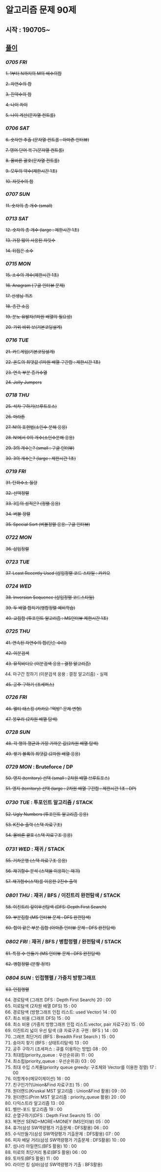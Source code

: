﻿# 알고리즘 문제 90제
## 시작 : 190705~
## [풀이](https://github.com/iluvdadong/practiceAlgorithms/tree/master/PS_Practice90/PS_Practice90)

### *0705 FRI*

~~1. 1부터 N까지의 M의 배수의합~~

~~2. 자연수의 합~~

~~3. 진약수의 합~~

~~4. 나이 차이~~

~~5. 나이 계산(문자열 컨트롤)~~


### *0706 SAT*

~~6. 숫자만 추출 (문자열 컨트롤 : 아마존 인터뷰)~~

~~7. 영어 단어 복구(문자열 컨트롤)~~

~~8. 올바른 괄호(문자열 컨트롤)~~

~~9. 모두의 약수(제한시간 1초)~~

~~10. 자릿수의 합~~


### *0707 SUN*

~~11. 숫자의 총 개수 (small)~~


### *0713 SAT*

~~12. 숫자의 총 개수 (large : 제한시간 1초)~~

~~13. 가장 많이 사용된 자릿수~~

~~14. 뒤집은 소수~~


### *0715 MON*


~~15. 소수의 개수(제한시간 1초)~~

~~16. Anagram (구글 인터뷰 문제)~~

~~17. 선생님 퀴즈~~

~~18. 층간 소음~~

~~19. 분노 유발자(1차원 배열의 필요성)~~

~~20. 가위 바위 보(기본코딩설계)~~


### *0716 TUE*


~~21. 카드게임(기본코딩설계)~~

~~22. 온도의 최댓값 (1차원 배열 구간합 : 제한시간 1초)~~

~~23. 연속 부분 증가수열~~

~~24. Jolly Jumpers~~


### *0718 THU*


~~25. 석차 구하기(브루트포스)~~

~~26. 마라톤~~

~~27. N!의 표현법(소인수 분해 응용)~~

~~28. N!에서 0의 개수(소인수분해 응용)~~

~~29. 3의 개수는? (small : 구글 인터뷰)~~

~~30. 3의 개수는? (large : 제한시간 1초)~~


### *0719 FRI*


~~31. 탄화수소 질량~~

~~32. 선택정렬~~

~~33. 3등의 성적은? (정렬 응용)~~

~~34. 버블 정렬~~

~~35. Special Sort (버블정렬 응용: 구글 인터뷰)~~



### *0722 MON*

~~36. 삽입정렬~~



### *0723 TUE*

~~37. Least Recently Used (삽입정렬 코드 스타일 : 카카오~~



### *0724 WED*

~~38. Inversion Sequence (삽입정렬 코드스타일)~~

~~39. 두 배열 합치기(병합정렬 예비학습)~~

~~40. 교집합 (투포인트 알고리즘 : MS인터뷰 제한시간 1초)~~

### *0725 THU*

~~41. 연속된 자연수의 합(단순 수리)~~

~~42. 이분검색~~

~~43. 뮤직비디오 (이분검색 응용 : 결정 알고리즘)~~

44. 마구간 정하기 (이분검색 응용 : 결정 알고리즘) - 실패

~~45. 공주 구하기 (조세퍼스)~~


### *0726 FRI*

~~46. 멀티 태스킹 (카카오 "먹방" 문제 변형)~~

~~47. 봉우리 (2차원 배열 탐색)~~


### *0728 SUN*

~~48. 각 행의 평균과 가장 가까운 값(2차원 배열 탐색)~~

~~49. 쌓기 블록의 최댓값 (2차원 배열 응용)~~


### *0729 MON* : __Bruteforce / DP__

~~50. 영지 (territory) 선택 (small : 2차원 배열 브루트포스)~~

~~51. 영지 (territory) 선택 (large : 2차원 배열 구간합 : 제한시간 1초 : DP)~~

### *0730 TUE* : __투포인트 알고리즘 / STACK__

~~52. Ugly Numbers (투포인트 알고리즘 응용)~~

~~53. K진수 출력 (스택 자료구조)~~

~~54. 올바른 괄호 (스택 자료구조 응용)~~

### *0731 WED* : __재귀 / STACK__


~~55. 기차운행 (스택 자료구조 응용)~~

~~56. 재귀함수 분석 (스택을 이용하는 재귀)~~

~~57. 재귀함수(스택)를 이용한 2진수 출력~~



### *0801 THU* : __재귀 / BFS / 이진트리 완전탐색 / STACK__

~~58. 이진트리 깊이우선탐색 (DFS: Depth First Search)~~

~~59. 부분집합 (MS 인터뷰 문제 : DFS 완전탐색)~~

~~60. 합이 같은 부분 집합 (아마존 인터뷰 문제 : DFS 완전탐색)~~


### *0802 FRI* : __재귀 / BFS / 병합정렬 / 완전탐색 / STACK__

~~61. 특정 수 만들기 (MS 인터뷰 문제 : DFS 완전탐색)~~

~~62. 병합정렬 (분할 정복)~~


### *0804 SUN* : __인접행렬 / 가중치 방향그래프__


~~63. 인접행렬~~


64. 경로탐색 (그래프 DFS : Depth First Search)
20 : 00
65. 미로탐색 (2차원 배열 DFS)
15 : 00
66. 경로탐색 (방향그래프 인접 리스트: used Vector)
14 : 00
67. 최소 비용 (그래프 DFS)
15 : 00
68. 최소 비용 (가중치 방향그래프 인접 리스트:vector, pair 자료구조)
15 : 00
69. 이진트리 넓이 우선 탐색 (큐 자료구조 구현 : BFS )
14 : 00
70. 그래프 최단거리 (BFS : Breadth First Search )
15 : 00
71. 송아지 찾기 (BFS : 상태트리탐색)
13 : 00
72. 공주 구하기 (조세퍼스 : 큐를 이용하는 방법)
08 : 00
73. 최대힙(priority_queue : 우선순위큐)
11 : 00
74. 최소힙(priority_queue : 우선순위큐)
03 : 00
75. 최대 수입 스케쥴(priority queue greedy: 구조체와 Vector를 이용한 정렬)
17 : 00
76. 이항계수(메모이제이션)
16 : 00
77. 친구인가?(Union&Find 자료구조)
15 : 00
78. 원더랜드(Kruskal MST 알고리즘 : Union&Find 활용)
09 : 00
79. 원더랜드(Prim MST 알고리즘 : priority_queue 활용)
20 : 00
80. 다익스트라 알고리즘
13 : 00
81. 벨만-포드 알고리즘
19 : 00
82. 순열구하기(DFS : Depth First Search)
15 : 00
83. 복면산 SEND+MORE=MONEY (MS인터뷰)
05 : 00
84. 휴가(삼성 SW역량평가 기출문제 : DFS활용)
06 : 00
85. 수식만들기(삼성 SW역량평가 기출문제 : DFS활용)
07 : 00
86. 피자 배달 거리(삼성 SW역량평가 기출문제 : DFS활용)
10 : 00
87. 섬나라 아일랜드(BFS 활용)
10 : 00
88. 미로의 최단거리 통로(BFS 활용)
06 : 00
89. 토마토(BFS 활용)
11 : 00
90. 라이언 킹 심바(삼성 SW역량평가 기출 : BFS활용)
